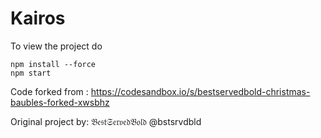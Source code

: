 # Kairos

To view the project do
```
npm install --force
npm start
```

Code forked from :
https://codesandbox.io/s/bestservedbold-christmas-baubles-forked-xwsbhz

Original project by: 
𝔅𝔢𝔰𝔱𝔖𝔢𝔯𝔳𝔢𝔡𝔅𝔬𝔩𝔡 @bstsrvdbld

